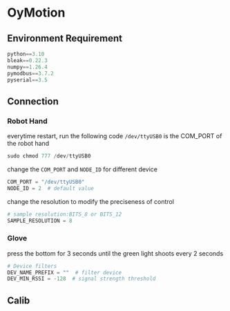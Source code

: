# OyMotion
## Environment Requirement
```python
python==3.10
bleak==0.22.3
numpy==1.26.4
pymodbus==3.7.2
pyserial==3.5
```
## Connection
### Robot Hand
everytime restart, run the following code
```/dev/ttyUSB0``` is the COM_PORT of the robot hand
```python
sudo chmod 777 /dev/ttyUSB0
```
change the ```COM_PORT``` and ```NODE_ID``` for different device
```python
COM_PORT = "/dev/ttyUSB0"
NODE_ID = 2  # default value
```
change the resolution to modify the preciseness of control
```python
# sample resolution:BITS_8 or BITS_12
SAMPLE_RESOLUTION = 8
```
### Glove
press the bottom for 3 seconds until the green light shoots every 2 seconds
```python
# Device filters
DEV_NAME_PREFIX = ""  # filter device
DEV_MIN_RSSI = -128  # signal strength threshold
```

## Calib
